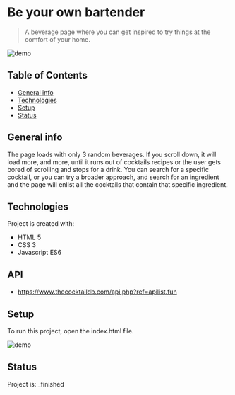 # Be your own bartender
> A beverage page where you can get inspired to try things at the comfort of your home.

![demo](/demo/searchByIngredient.gif)

## Table of Contents
* [General info](#general-info)
* [Technologies](#technologies)
* [Setup](#setup)
* [Status](#status)

## General info
The page loads with only 3 random beverages. If you scroll down, it will load more, and more, 
until it runs out of cocktails recipes or the user gets bored of scrolling and stops for a drink.
You can search for a specific cocktail, or you can try a broader approach, and search for an ingredient  
and the page will enlist all the cocktails that contain that specific ingredient.
	
## Technologies
Project is created with:
* HTML 5
* CSS 3
* Javascript ES6

## API
* https://www.thecocktaildb.com/api.php?ref=apilist.fun
	
## Setup
To run this project, open the index.html file.

![demo](/demo/searchByName.gif)

## Status
Project is:  _finished
